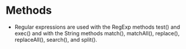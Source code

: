 # Methods
- Regular expressions are used with the RegExp methods test() and exec() and with the String methods match(), matchAll(), replace(), replaceAll(), search(), and split().


